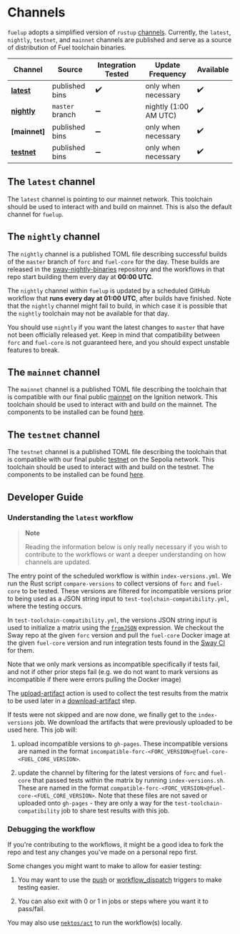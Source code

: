 # Channels

<!-- This section should give an overview of fuelup channels -->
<!-- channels:example:start -->
`fuelup` adopts a simplified version of `rustup` [channels](https://rust-lang.github.io/rustup/concepts/channels.html). Currently, the `latest`, `nightly`, `testnet`, and `mainnet` channels are published and serve as a source of distribution of Fuel toolchain binaries.

| Channel       | Source          | Integration Tested   | Update Frequency         | Available |
| ------------- | --------------- | -------------------- | ------------------------ | --------- |
| **[latest]**  | published bins  | ✔️                    | only when necessary      | ✔️         |
| **[nightly]** | `master` branch | ➖                   | nightly (1:00 AM UTC)    | ✔️         |
| **[mainnet]** | published bins  | ➖                   | only when necessary      | ✔️         |
| **[testnet]** | published bins  | ➖                   | only when necessary      | ✔️         |
<!-- channels:example:end -->

## The `latest` channel

<!-- This section should give an overview of the latest channel -->
<!-- latest:example:start -->
The `latest` channel is pointing to our mainnet network. This toolchain should be used to interact with and build on mainnet. This is also the default channel for `fuelup`.
<!-- latest:example:end -->

## The `nightly` channel

<!-- This section should give an overview of the nightly channel -->
<!-- nightly:example:start -->
The `nightly` channel is a published TOML file describing successful builds of the `master` branch of `forc` and `fuel-core` for the day.
These builds are released in the [sway-nightly-binaries] repository and the workflows in that repo start building them every day at **00:00 UTC**.

The `nightly` channel within `fuelup` is updated by a scheduled GitHub workflow that **runs every day at 01:00 UTC**, after builds have finished.
Note that the `nightly` channel might fail to build, in which case it is possible that the `nightly` toolchain may not be available for that day.

You should use `nightly` if you want the latest changes to `master` that have not been officially released yet.
Keep in mind that compatibility between `forc` and `fuel-core` is not guaranteed here, and you should expect unstable features to break.
<!-- nightly:example:end -->

## The `mainnet` channel

The `mainnet` channel is a published TOML file describing the toolchain that is compatible with our final public [mainnet](https://fuel.mirror.xyz/U2xqey0oZFCrIBf7bO3yYyFplJKiJ0sfzAyYmhrPjag) on the Ignition network. This toolchain should be used to interact with and build on the mainnet. The components to be installed can be found [here](https://github.com/FuelLabs/fuelup/blob/gh-pages/channel-fuel-mainnet.toml).

## The `testnet` channel

The `testnet` channel is a published TOML file describing the toolchain that is compatible with our final public [testnet](https://fuel.mirror.xyz/fztu8P_NJz6k7qLXhaGHX3ArctlQpxsUp87pgRpJ4bE) on the Sepolia network. This toolchain should be used to interact with and build on the testnet. The components to be installed can be found [here](https://github.com/FuelLabs/fuelup/blob/gh-pages/channel-fuel-testnet.toml).

## Developer Guide

### Understanding the `latest` workflow

> **Note**
>
> Reading the information below is only really necessary if you wish to contribute to the workflows or want a deeper understanding on how channels are updated.

The entry point of the scheduled workflow is within `index-versions.yml`. We run the Rust script `compare-versions` to collect versions of `forc` and `fuel-core` to be tested. These versions are filtered for incompatible versions prior to being used as a JSON string input to `test-toolchain-compatibility.yml`, where the testing occurs.

In `test-toolchain-compatibility.yml`, the versions JSON string input is used to initialize a matrix using the [`fromJSON`](https://docs.github.com/en/actions/learn-github-actions/expressions#fromjson) expression. We checkout the Sway repo at the given `forc` version and pull the `fuel-core` Docker image at the given `fuel-core` version and run integration tests found in the [Sway CI](https://github.com/FuelLabs/sway/blob/3bd8eaf4a0f11a3009c9421100cc06c2e897b6c2/.github/workflows/ci.yml#L229-L270) for them.

Note that we only mark versions as incompatible specifically if tests fail, and not if other prior steps fail (e.g. we do not want to mark versions as incompatible if there were errors pulling the Docker image)

The [upload-artifact](https://github.com/actions/upload-artifact) action is used to collect the test results from the matrix to be used later in a [download-artifact](https://github.com/actions/download-artifact) step.

If tests were not skipped and are now done, we finally get to the `index-versions` job. We download the artifacts that were previously uploaded to be used here. This job will:

1. upload incompatible versions to `gh-pages`. These incompatible versions are named in the format `incompatible-forc-<FORC_VERSION>@fuel-core-<FUEL_CORE_VERSION>`.

2. update the channel by filtering for the latest versions of `forc` and `fuel-core` that passed tests within the matrix by running `index-versions.sh`. These are named in the format `compatible-forc-<FORC_VERSION>@fuel-core-<FUEL_CORE_VERSION>`. Note that these files are not saved or uploaded onto `gh-pages` - they are only a way for the `test-toolchain-compatibility` job to share test results with this job.

### Debugging the workflow

If you're contributing to the workflows, it might be a good idea to fork the repo and test any changes you've made on a personal repo first.

Some changes you might want to make to allow for easier testing:

1. You may want to use the [push](https://docs.github.com/en/actions/using-workflows/triggering-a-workflow#using-a-single-event) or [workflow_dispatch](https://docs.github.com/en/actions/using-workflows/triggering-a-workflow#defining-inputs-for-manually-triggered-workflows) triggers to make testing easier.

2. You can also exit with 0 or 1 in jobs or steps where you want it to pass/fail.

You may also use [`nektos/act`](https://github.com/nektos/act) to run the workflow(s) locally.

[sway-nightly-binaries]: https://github.com/FuelLabs/sway-nightly-binaries/releases
[latest]: #the-latest-channel
[nightly]: #the-nightly-channel
[testnet]: #the-testnet-channel
